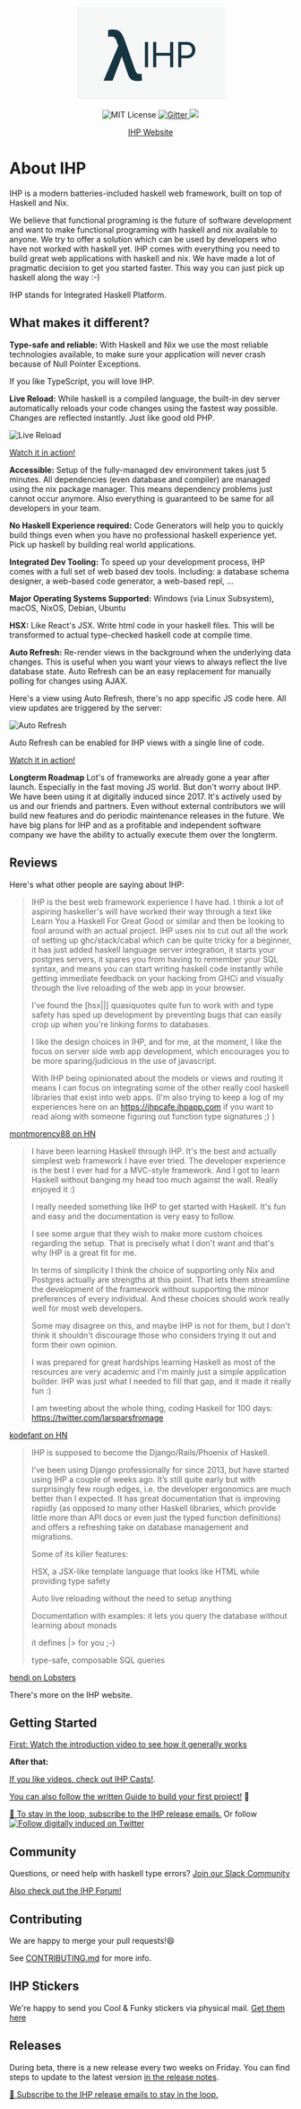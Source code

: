 <p align="center">
  <a href="https://ihp.digitallyinduced.com/" target="_blank">
    <img src="Guide/images/ihp-logo-readme.png"/>
  </a>
</p>

<p align="center">
  <img alt="MIT License" src="https://img.shields.io/github/license/digitallyinduced/ihp">

  <a href="https://gitter.im/digitallyinduced/ihp" target="_blank">
    <img alt="Gitter" src="https://img.shields.io/gitter/room/digitallyinduced/ihp">
  </a>

  <a href="https://twitter.com/digitallyinduce" target="_blank">
    <img src="https://img.shields.io/twitter/follow/digitallyinduce"/>
  </a>
</p>

<p align="center">
  <a href="https://ihp.digitallyinduced.com/" target="_blank">
    IHP Website
  </a>
</p>

# About IHP

IHP is a modern batteries-included haskell web framework, built on top of Haskell and Nix.

We believe that functional programing is the future of software development and want to make functional programing with haskell and nix available to anyone. We try to offer a solution which can be used by developers who have not worked with haskell yet. IHP comes with everything you need to build great web applications with haskell and nix. We have made a lot of pragmatic decision to get you started faster. This way you can just pick up haskell along the way :-)

IHP stands for Integrated Haskell Platform.

## What makes it different?

**Type-safe and reliable:**
With Haskell and Nix we use the most reliable technologies available, to make sure your application will never crash because of Null Pointer Exceptions.

If you like TypeScript, you will love IHP.

**Live Reload:**
While haskell is a compiled language, the built-in dev server automatically reloads your code changes using the fastest way possible. Changes are reflected instantly. Just like good old PHP.

![Live Reload](https://github.com/digitallyinduced/ihp/blob/master/Guide/images/IHP%20Live%20Reloading%20Demo.gif?raw=true)

[Watch it in action!](https://youtu.be/nTjjDo57B8g)

**Accessible:**
Setup of the fully-managed dev environment takes just 5 minutes. All dependencies (even database and compiler) are managed using the nix package manager. This means dependency problems just cannot occur anymore. Also everything is guaranteed to be same for all developers in your team.

**No Haskell Experience required:**
Code Generators will help you to quickly build things even when you have no professional haskell experience yet. Pick up haskell by building real world applications.

**Integrated Dev Tooling:**
To speed up your development process, IHP comes with a full set of web based dev tools. Including: a database schema designer, a web-based code generator, a web-based repl, ...

**Major Operating Systems Supported:**
Windows (via Linux Subsystem), macOS, NixOS, Debian, Ubuntu

**HSX:**
Like React's JSX. Write html code in your haskell files. This will be transformed to actual type-checked haskell code at compile time.

**Auto Refresh:**
Re-render views in the background when the underlying data changes. This is useful when you want your views to always reflect the live database state. Auto Refresh can be an easy replacement for manually polling for changes using AJAX.

Here's a view using Auto Refresh, there's no app specific JS code here. All view updates are triggered by the server:

![Auto Refresh](https://github.com/digitallyinduced/ihp/blob/master/Guide/images/IHP%20Cloud%20Auto%20Refresh.gif?raw=true)

Auto Refresh can be enabled for IHP views with a single line of code.

[Watch it in action!](https://twitter.com/digitallyinduce/status/1312017800223956992)

**Longterm Roadmap**
Lot's of frameworks are already gone a year after launch. Especially in the fast moving JS world. But don't worry about IHP. We have been using it at digitally induced since 2017. It's actively used by us and our friends and partners. Even without external contributors we will build new features and do periodic maintenance releases in the future. We have big plans for IHP and as a profitable and independent software company we have the ability to actually execute them over the longterm.

## Reviews

Here's what other people are saying about IHP:

<blockquote>
IHP is the best web framework experience I have had. I think a lot of aspiring haskeller's will have worked their way through a text like Learn You a Haskell For Great Good or similar and then be looking to fool around with an actual project.
IHP uses nix to cut out all the work of setting up ghc/stack/cabal which can be quite tricky for a beginner, it has just added haskell language server integration, it starts your postgres servers, it spares you from having to remember your SQL syntax, and means you can start writing haskell code instantly while getting immediate feedback on your hacking from GHCi and visually through the live reloading of the web app in your browser.

I've found the [hsx||] quasiquotes quite fun to work with and type safety has sped up development by preventing bugs that can easily crop up when you're linking forms to databases.

I like the design choices in IHP, and for me, at the moment, I like the focus on server side web app development, which encourages you to be more sparing/judicious in the use of javascript.

With IHP being opinionated about the models or views and routing it means I can focus on integrating some of the other really cool haskell libraries that exist into web apps. (I'm also trying to keep a log of my experiences here on an https://ihpcafe.ihpapp.com if you want to read along with someone figuring out function type signatures ;) )

</blockquote>

<a href="https://news.ycombinator.com/item?id=24817368">montmorency88 on HN</a>

<blockquote>
I have been learning Haskell through IHP. It's the best and actually simplest web framework I have ever tried.
The developer experience is the best I ever had for a MVC-style framework. And I got to learn Haskell without banging my head too much against the wall. Really enjoyed it :)

I really needed something like IHP to get started with Haskell. It's fun and easy and the documentation is very easy to follow.

I see some argue that they wish to make more custom choices regarding the setup. That is precisely what I don't want and that's why IHP is a great fit for me.

In terms of simplicity I think the choice of supporting only Nix and Postgres actually are strengths at this point. That lets them streamline the development of the framework without supporting the minor preferences of every individual. And these choices should work really well for most web developers.

Some may disagree on this, and maybe IHP is not for them, but I don't think it shouldn't discourage those who considers trying it out and form their own opinion.

I was prepared for great hardships learning Haskell as most of the resources are very academic and I'm mainly just a simple application builder. IHP was just what I needed to fill that gap, and it made it really fun :)

I am tweeting about the whole thing, coding Haskell for 100 days: https://twitter.com/larsparsfromage

</blockquote>

<a href="https://news.ycombinator.com/item?id=24829215">kodefant on HN</a>

<blockquote>
IHP is supposed to become the Django/Rails/Phoenix of Haskell.

I’ve been using Django professionally for since 2013, but have started using IHP a couple of weeks ago. It’s still quite early but with surprisingly few rough edges, i.e. the developer ergonomics are much better than I expected. It has great documentation that is improving rapidly (as opposed to many other Haskell libraries, which provide little more than API docs or even just the typed function definitions) and offers a refreshing take on database management and migrations.

Some of its killer features:

HSX, a JSX-like template language that looks like HTML while providing type safety

Auto live reloading without the need to setup anything

Documentation with examples: it lets you query the database without learning about monads

it defines |> for you ;-)

type-safe, composable SQL queries

</blockquote>

<a href="https://lobste.rs/s/8pieht/ihp_modern_batteries_included_web#c_6lroyn">hendi on Lobsters</a>

There's more on the IHP website.

## Getting Started

[First: Watch the introduction video to see how it generally works](https://youtu.be/UbDtS_mUMpI)

**After that:**

[If you like videos, check out IHP Casts!](https://www.youtube.com/watch?v=PLl9Sjq6Nzc&list=PLenFm8BWuKlS0IaE31DmKB_PbkMLmwWmG&index=1).

[You can also follow the written Guide to build your first project!](https://ihp.digitallyinduced.com/Guide/) 🚀

[📧 To stay in the loop, subscribe to the IHP release emails.](http://eepurl.com/g51zq1) Or follow [![Follow digitally induced on Twitter](https://img.shields.io/twitter/follow/digitallyinduce)](https://twitter.com/digitallyinduce)

## Community

Questions, or need help with haskell type errors? [Join our Slack Community](https://join.slack.com/t/ihpframework/shared_invite/zt-js1xo46t-4MdSvMQVoLYvxRz8rvGYig)

[Also check out the IHP Forum!](https://forum.ihpapp.com/)

## Contributing

We are happy to merge your pull requests!😄

See [CONTRIBUTING.md](CONTRIBUTING.md) for more info.

## IHP Stickers

We're happy to send you Cool & Funky stickers via physical mail. [Get them here](https://forms.gle/hEgV4E7RakQBaKgY9)

## Releases

During beta, there is a new release every two weeks on Friday. You can find steps to update to the latest version [in the release notes](https://github.com/digitallyinduced/ihp/releases).

[📧 Subscribe to the IHP release emails to stay in the loop.](http://eepurl.com/g51zq1)
